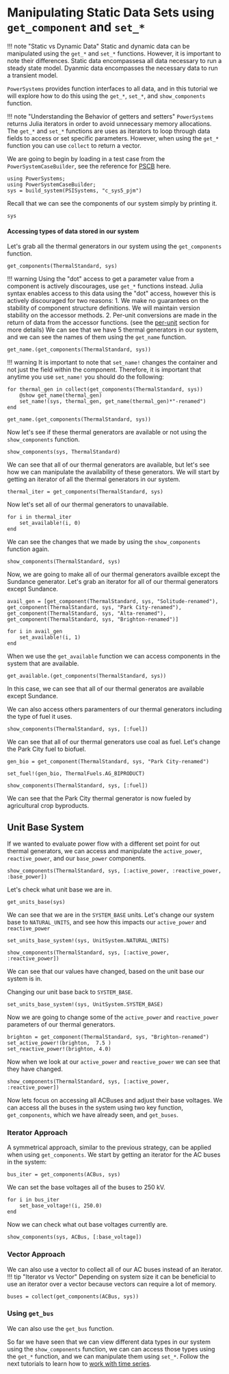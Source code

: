 # Manipulating Static Data Sets using `get_component` and `set_*`

!!! note "Static vs Dynamic Data"
    Static and dynamic data can be manipulated using the `get_*` and `set_*` functions. However, it is important to note their differences. Static data encompassesa all data necessary to run a steady state model. Dyanmic data encompasses the necessary data to run a transient model. 

`PowerSystems` provides function interfaces to all data, and in this tutorial we will explore how to do this using the `get_*`, `set_*`, and `show_components` function. 

!!! note "Understanding the Behavior of getters and setters"
    `PowerSystems` returns Julia iterators in order to avoid unnecessary memory allocations. The `get_*` and `set_*` functions are uses as iterators to loop through data fields to access or set specific parameters. However, when using the `get_*` function you can use `collect` to return a vector.


We are going to begin by loading in a test case from the `PowerSystemCaseBuilder`, see the reference for [PSCB](https://nrel-sienna.github.io/PowerSystems.jl/stable/how_to/powersystembuilder/#psb) here. 
```@repl system
using PowerSystems;
using PowerSystemCaseBuilder;
sys = build_system(PSISystems, "c_sys5_pjm")
```

Recall that we can see the components of our system simply by printing it.
```@repl system
sys
```
#### Accessing types of data stored in our system
Let's grab all the thermal generators in our system using the `get_components` function. 
```@repl system
get_components(ThermalStandard, sys) 
```
!!! warning
    Using the "dot" access to get a parameter value from a component is actively discourages, use `get_*` functions instead. Julia syntax enables access to this data using the "dot" access, however this is actively discouraged for two reasons: 
        1. We make no guarantees on the stability of component structure definitions. We will maintain version stability on the accessor methods.
        2. Per-unit conversions are made in the return of data from the accessor functions. (see the [per-unit](https://nrel-sienna.github.io/PowerSystems.jl/stable/explanation/per_unit/#per_unit) section for more details)
We can see that we have 5 thermal generators in our system, and we can see the names of them using the `get_name` function. 
```@repl system 
get_name.(get_components(ThermalStandard, sys))
```
!!! warning 
    It is important to note that `set_name!` changes the container and not just the field within the component. Therefore, it is important that anytime you use `set_name!` you should do the following: 
```@repl system 
for thermal_gen in collect(get_components(ThermalStandard, sys))
    @show get_name(thermal_gen)
    set_name!(sys, thermal_gen, get_name(thermal_gen)*"-renamed")
end
```
```@repl system
get_name.(get_components(ThermalStandard, sys))
```


Now let's see if these thermal generators are available or not using the `show_components` function. 
```@repl system 
show_components(sys, ThermalStandard)
```
We can see that all of our thermal generators are available, but let's see how we can manipulate the availability of these generators. We will start by getting an iterator of all the thermal generators in our system. 
```@repl system 
thermal_iter = get_components(ThermalStandard, sys)
```
Now let's set all of our thermal generators to unavailable. 
```@repl system 
for i in thermal_iter
    set_available!(i, 0)
end
```
We can see the changes that we made by using the `show_components` function again. 
```@repl system 
show_components(ThermalStandard, sys)
```

Now, we are going to make all of our thermal generators availble except the Sundance generator. Let's grab an iterator for all of our thermal generators except Sundance. 
```@repl system 
avail_gen = [get_component(ThermalStandard, sys, "Solitude-renamed"), get_component(ThermalStandard, sys, "Park City-renamed"), get_component(ThermalStandard, sys, "Alta-renamed"), get_component(ThermalStandard, sys, "Brighton-renamed")]
```
```@repl system 
for i in avail_gen 
    set_available!(i, 1)
end
```
When we use the `get_available` function we can access components in the system that are available. 
```@repl system 
get_available.(get_components(ThermalStandard, sys))
```
In this case, we can see that all of our thermal generatos are available except Sundance. 

We can also access others paramenters of our thermal generators including the type of fuel it uses.
```@repl system
show_components(ThermalStandard, sys, [:fuel])
```
We can see that all of our thermal generators use coal as fuel. Let's change the Park City fuel to biofuel. 
```@repl system 
gen_bio = get_component(ThermalStandard, sys, "Park City-renamed")
```
```@repl system
set_fuel!(gen_bio, ThermalFuels.AG_BIPRODUCT)
```
```@repl system 
show_components(ThermalStandard, sys, [:fuel])
```
We can see that the Park City thermal generator is now fueled by agricultural crop byproducts. 

## Unit Base System
If we wanted to evaluate power flow with a different set point for out thermal generators, we can access and manipulate the `active_power`, `reactive_power`, and our `base_power` components.
```@repl system 
show_components(ThermalStandard, sys, [:active_power, :reactive_power, :base_power])
```
Let's check what unit base we are in. 
```@repl system 
get_units_base(sys)
```

We can see that we are in the `SYSTEM_BASE` units. Let's change our system base to `NATURAL_UNITS`, and see how this impacts our `active_power` and `reactive_power`
 
```@repl system 
set_units_base_system!(sys, UnitSystem.NATURAL_UNITS)
```
```@repl system  
show_components(ThermalStandard, sys, [:active_power, :reactive_power])
```
We can see that our values have changed, based on the unit base our system is in. 

Changing our unit base back to `SYSTEM_BASE`. 

```@repl system 
set_units_base_system!(sys, UnitSystem.SYSTEM_BASE)
```
Now we are going to change some of the `active_power` and `reactive_power` parameters of our thermal generators. 

```@repl system 
brighton = get_component(ThermalStandard, sys, "Brighton-renamed")
set_active_power!(brighton,  7.5 )
set_reactive_power!(brighton, 4.0)

```
Now when we look at our `active_power` and `reactive_power` we can see that they have changed. 

```@repl system
show_components(ThermalStandard, sys, [:active_power, :reactive_power])
```

Now lets focus on accessing all ACBuses and adjust their base voltages. We can access all the buses in the system using two key function, `get_components`, which we have already seen, and `get_buses`.

### Iterator Approach
A symmetrical approach, similar to the previous strategy, can be applied when using `get_components`. We start by getting an iterator for the AC buses in the system: 

```@repl system 
bus_iter = get_components(ACBus, sys)
```
We can set the base voltages all of the buses to 250 kV. 
```@repl system 
for i in bus_iter 
    set_base_voltage!(i, 250.0)
end
```
Now we can check what out base voltages currently are. 
```@repl system 
show_components(sys, ACBus, [:base_voltage])
```
### Vector Approach
We can also use a vector to collect all of our AC buses instead of an iterator. 
!!! tip "Iterator vs Vector"
    Depending on system size it can be beneficial to use an iterator over a vector because vectors can require a lot of memory. 
```@repl system
buses = collect(get_components(ACBus, sys))
```
### Using `get_bus` 
We can also use the `get_bus` function. 



So far we have seen that we can view different data types in our system using the `show_components` function, we can can access those types using the `get_*` function, and we can manipulate them using `set_*`. 
Follow the next tutorials to learn how to [work with time series](https://nrel-sienna.github.io/PowerSystems.jl/stable/tutorials/working_with_time_series/). 
